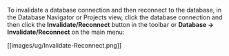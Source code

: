 To invalidate a database connection and then reconnect to the database, in the Database Navigator or Projects view, click the database connection and then click the **Invalidate/Reconnect** button in the toolbar or **Database -> Invalidate/Reconnect** on the main menu:

[[images/ug/Invalidate-Reconnect.png]]